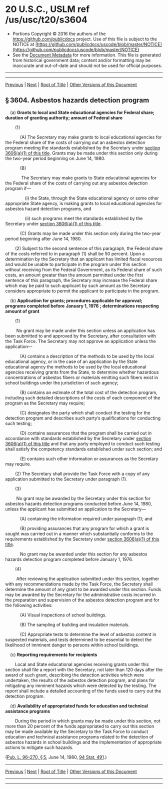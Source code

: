 ---
---

# 20 U.S.C., USLM ref /us/usc/t20/s3604

* Portions Copyright © 2016 the authors of the https://github.com/publicdocs project.
  Use of this file is subject to the NOTICE at [https://github.com/publicdocs/uscode/blob/master/NOTICE](https://github.com/publicdocs/uscode/blob/master/NOTICE)
* See the [Document Metadata](././../../../..//README.md) for more information.
  This file is generated from historical government data; content and/or formatting may be inaccurate and out-of-date and should not be used for official purposes.

----------
----------

[Previous](./../../../..//us/usc/t20/ch49/m__us_usc_t20_s3603.md) | [Next](./../../../..//us/usc/t20/ch49/m__us_usc_t20_s3605.md) | [Root of Title](./../../../../) | [Other Versions of this Document](https://publicdocs.github.io/go/links?ns=uslm&ref=%2Fus%2Fusc%2Ft20%2Fs3604)

## § 3604. Asbestos hazards detection program

    (a) __Grants to local and State educational agencies for Federal share; duration of granting authority; amount of Federal share__ 

        (1)

            (A) The Secretary may make grants to local educational agencies for the Federal share of the costs of carrying out an asbestos detection program meeting the standards established by the Secretary under [section 3606(a)(1) of this title][/us/usc/t20/s3606/a/1]. Grants may be made under this section only during the two-year period beginning on June 14, 1980.

            (B)

             The Secretary may make grants to State educational agencies for the Federal share of the costs of carrying out any asbestos detection program if—

                (i) the State, through the State educational agency or some other appropriate State agency, is making grants to local educational agencies for asbestos hazard detection programs, and

                (ii) such programs meet the standards established by the Secretary under [section 3606(a)(1) of this title][/us/usc/t20/s3606/a/1].

            (C) Grants may be made under this section only during the two-year period beginning after June 14, 1980.

        (2) Subject to the second sentence of this paragraph, the Federal share of the costs referred to in paragraph (1) shall be 50 percent. Upon a determination by the Secretary that an applicant has limited fiscal resources and would be unable to participate in the program under this section without receiving from the Federal Government, as its Federal share of such costs, an amount greater than the amount permitted under the first sentence of this paragraph, the Secretary may increase the Federal share which may be paid to such applicant by such amount as the Secretary considers appropriate to permit the applicant to participate in the program.

    (b) __Application for grants; procedures applicable for approval; programs completed before__  __January 1, 1976__  __; determinations respecting amount of grant__ 

        (1)

         No grant may be made under this section unless an application has been submitted to and approved by the Secretary, after consultation with the Task Force. The Secretary may not approve an application unless the application—

            (A) contains a description of the methods to be used by the local educational agency, or in the case of an application by the State educational agency the methods to be used by the local educational agencies receiving grants from the State, to determine whether hazardous concentrations of asbestos fibers or materials emitting such fibers exist in school buildings under the jurisdiction of such agency;

            (B) contains an estimate of the total cost of the detection program, including such detailed descriptions of the costs of each component of the program as the Secretary may require;

            (C) designates the party which shall conduct the testing for the detection program and describes such party’s qualifications for conducting such testing;

            (D) contains assurances that the program shall be carried out in accordance with standards established by the Secretary under [section 3606(a)(1) of this title][/us/usc/t20/s3606/a/1] and that any party employed to conduct such testing shall satisfy the competency standards established under such section; and

            (E) contains such other information or assurances as the Secretary may require.

        (2) The Secretary shall provide the Task Force with a copy of any application submitted to the Secretary under paragraph (1).

        (3)

         No grant may be awarded by the Secretary under this section for asbestos hazards detection programs conducted before June 14, 1980, unless the applicant has submitted an application to the Secretary—

            (A) containing the information required under paragraph (1); and

            (B) providing assurances that any program for which a grant is sought was carried out in a manner which substantially conforms to the requirements established by the Secretary under [section 3606(a)(1) of this title][/us/usc/t20/s3606/a/1].

            No grant may be awarded under this section for any asbestos hazards detection program completed before January 1, 1976.

        (4)

         After reviewing the application submitted under this section, together with any recommendations made by the Task Force, the Secretary shall determine the amount of any grant to be awarded under this section. Funds may be awarded by the Secretary for the administrative costs incurred in the preparation and supervision of the asbestos detection program and for the following activities:

            (A) Visual inspections of school buildings.

            (B) The sampling of building and insulation materials.

            (C) Appropriate tests to determine the level of asbestos content in suspected materials, and tests determined to be essential to detect the likelihood of imminent danger to persons within school buildings.

    (c) __Reporting requirements for recipients__ 

        Local and State educational agencies receiving grants under this section shall file a report with the Secretary, not later than 120 days after the award of such grant, describing the detection activities which were undertaken, the results of the asbestos detection program, and plans for mitigating any imminent hazards which were detected by the testing. The report shall include a detailed accounting of the funds used to carry out the detection program.

    (d) __Availability of appropriated funds for education and technical assistance programs__ 

        During the period in which grants may be made under this section, not more than 20 percent of the funds appropriated to carry out this section may be made available by the Secretary to the Task Force to conduct education and technical assistance programs related to the detection of asbestos hazards in school buildings and the implementation of appropriate actions to mitigate such hazards.

([Pub. L. 96–270, § 5][/us/pl/96/270/s5], June 14, 1980, [94 Stat. 491][/us/stat/94/491].)

----------

[Previous](./../../../..//us/usc/t20/ch49/m__us_usc_t20_s3603.md) | [Next](./../../../..//us/usc/t20/ch49/m__us_usc_t20_s3605.md) | [Root of Title](./../../../../) | [Other Versions of this Document](https://publicdocs.github.io/go/links?ns=uslm&ref=%2Fus%2Fusc%2Ft20%2Fs3604)

----------
----------

[/us/usc/t20/s3606/a/1]: https://publicdocs.github.io/go/links?ns=uslm&ref=%2Fus%2Fusc%2Ft20%2Fs3606%2Fa%2F1
[/us/usc/t20/s3606/a/1]: https://publicdocs.github.io/go/links?ns=uslm&ref=%2Fus%2Fusc%2Ft20%2Fs3606%2Fa%2F1
[/us/usc/t20/s3606/a/1]: https://publicdocs.github.io/go/links?ns=uslm&ref=%2Fus%2Fusc%2Ft20%2Fs3606%2Fa%2F1
[/us/usc/t20/s3606/a/1]: https://publicdocs.github.io/go/links?ns=uslm&ref=%2Fus%2Fusc%2Ft20%2Fs3606%2Fa%2F1
[/us/pl/96/270/s5]: https://publicdocs.github.io/go/links?ns=uslm&ref=%2Fus%2Fpl%2F96%2F270%2Fs5
[/us/stat/94/491]: https://publicdocs.github.io/go/links?ns=uslm&ref=%2Fus%2Fstat%2F94%2F491


